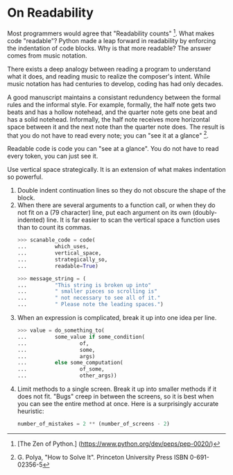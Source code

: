 # On Readability

Most programmers would agree that "Readability counts" [^1].
What makes code "readable"?
Python made a leap forward in readability
by enforcing the indentation of code blocks.
Why is that more readable?
The answer comes from music notation.

There exists a deep analogy between
reading a program to understand what it does,
and reading music to realize the composer's intent.
While music notation has had centuries to develop,
coding has had only decades.

A good manuscript maintains a consistant redundency
between the formal rules
and the informal style.
For example,
formally, the half note gets two beats
and has a hollow notehead,
and the quarter note gets one beat
and has a solid notehead.
Informally,
the half note receives more horizontal space
between it and the next note
than the quarter note does.
The result is that you do not have to read every note;
you can "see it at a glance" [^2].

Readable code is code you can "see at a glance".
You do not have to read every token,
you can just see it.

Use vertical space strategically.
It is an extension of what makes indentation so powerful.

1. Double indent continuation lines
   so they do not obscure the shape of the block.
2. When there are several arguments to a function call,
   or when they do not fit on a (79 character) line,
   put each argument on its own (doubly-indented) line.
   It is far easier to scan the vertical space a function uses
   than to count its commas.
   ```python
   >>> scanable_code = code(
   ...         which_uses,
   ...         vertical_space,
   ...         strategically_so,
   ...         readable=True)

   >>> message_string = (
   ...         "This string is broken up into"
   ...         " smaller pieces so scrolling is"
   ...         " not necessary to see all of it."
   ...         " Please note the leading spaces.")
   ```
3. When an expression is complicated,
   break it up into one idea per line.
   ```python
   >>> value = do_something_to(
   ...         some_value if some_condition(
   ...                 of,
   ...                 some,
   ...                 args)
   ...         else some_computation(
   ...                 of_some,
   ...                 other_args))
   ```
4. Limit methods to a single screen.
   Break it up into smaller methods if it does not fit.
   "Bugs" creep in between the screens,
   so it is best when you can see the entire method at once.
   Here is a surprisingly accurate heuristic:
   ```python
   number_of_mistakes = 2 ** (number_of_screens - 2)

[^1]: [The Zen of Python.] (https://www.python.org/dev/peps/pep-0020/)

[^2]: G. Polya, "How to Solve It". Princeton University Press ISBN 0-691-02356-5

